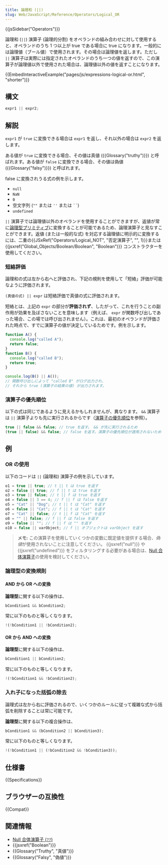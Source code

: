 ```yaml
---
title: 論理和 (||)
slug: Web/JavaScript/Reference/Operators/Logical_OR
---
```


{{jsSidebar("Operators")}}

論理和 (`||`) 演算子 (論理的分割) をオペランドの組み合わせに対して使用すると、オペランドのうち 1 つ以上が true である場合に true になります。一般的には論理値（ブール値）で使用されます。その場合は論理値を返します。ただし `||` 演算子は実際には指定されたオペランドのうち一つの値を返すので、この演算子が論理値以外で使用された場合は、論理値以外の値を返すことになります。

{{EmbedInteractiveExample("pages/js/expressions-logical-or.html", "shorter")}}

## 構文

```js
expr1 || expr2;
```

## 解説

`expr1` が `true` に変換できる場合は `expr1` を返し、それ以外の場合は `expr2` を返します。

ある値が `true` に変換できる場合、その値は真値 ({{Glossary("truthy")}}) と呼ばれます。ある値が `false` に変換できる場合、その値は偽値 ({{Glossary("falsy")}}) と呼ばれます。

false に変換されうる式の例を示します。

- `null`
- `NaN`
- `0`
- 空文字列 (`""` または `''` または ` `` `)
- `undefined`

`||` 演算子では論理値以外のオペランドを使用することができますが、返値が常に[論理型プリミティブ](/ja/docs/Web/JavaScript/Data_structures#論理型)に変換することが可能であるため、論理演算子と見なすことができます。返値 (または一般的な式) を対応する論理値に明示的に変換するには、二重の{{JSxRef("Operators/Logical_NOT", "否定演算子", "", 1)}}または {{jsxref("Global_Objects/Boolean/Boolean", "Boolean")}} コンストラクターを使用してください。

### 短絡評価

論理和の式は左から右へと評価され、下記の規則を使用して「短絡」評価が可能なように評価されます。

`(真値の式) || expr` は短絡評価で真値の式に評価されます。

短絡とは、上記の `expr` の部分が**評価されず**、したがって、これを行うことの副作用が効果を及ぼさないことを意味します（例えば、 `expr` が関数呼び出しであった場合、この場では呼び出されません）。これは、最初のオペランドが評価された時点で、すでに演算子の値が決定しているためです。例を示します。

```js
function A() {
  console.log("called A");
  return false;
}
function B() {
  console.log("called B");
  return true;
}

console.log(B() || A());
// 関数呼び出しによって "called B" がログ出力され、
// それから true (演算子の結果の値) が出力されます。
```

### 演算子の優先順位

以下の式は同じであるように見えるかもしれませんが、異なります。 `&&` 演算子は `||` 演算子よりも先に実行されるからです（[演算子の優先順位](/ja/docs/Web/JavaScript/Reference/Operators/Operator_Precedence)を参照）。

```js
true || false && false; // true を返す。 && が先に実行されるため
(true || false) && false; // false を返す。演算子の優先順位が適用されないため
```

## 例

### OR の使用

以下のコードは `||` (論理和) 演算子の例を示しています。

```js
o1 = true || true; // t || t は true を返す
o2 = false || true; // f || t は true を返す
o3 = true || false; // t || f は true を返す
o4 = false || 3 == 4; // f || f は false を返す
o5 = "Cat" || "Dog"; // t || t は "Cat" を返す
o6 = false || "Cat"; // f || t は "Cat" を返す
o7 = "Cat" || false; // t || f は "Cat" を返す
o8 = "" || false; // f || f は false を返す
o9 = false || ""; // f || f は "" を返す
o10 = false || varObject; // f || オブジェクトは varObject を返す
```

> **メモ:** この演算子を使用していくつかの変数に既定値を提供する場合、*偽値*が使用されないことに注意してください。 {{jsxref("null")}} や {{jsxref("undefined")}} をフィルタリングする必要がある場合は、[Null 合体演算子](/ja/docs/Web/JavaScript/Reference/Operators/Nullish_coalescing_operator)の使用を検討してください。

### 論理型の変換規則

#### AND から OR への変換

**論理型**に関する以下の操作は、

```js
bCondition1 && bCondition2;
```

常に以下のものと等しくなります。

```js
!(!bCondition1 || !bCondition2);
```

#### OR から AND への変換

**論理型**に関する以下の操作は、

```js
bCondition1 || bCondition2;
```

常に以下のものと等しくなります。

```js
!(!bCondition1 && !bCondition2);
```

### 入れ子になった括弧の除去

論理式は左から右に評価されるので、いくつかのルールに従って複雑な式から括弧を削除することは常に可能です。

**論理型**に関する以下の複合操作は、

```js
bCondition1 && (bCondition2 || bCondition3);
```

常に以下のものと等しくなります。

```js
!(!bCondition1 || (!bCondition2 && !bCondition3));
```

## 仕様書

{{Specifications}}

## ブラウザーの互換性

{{Compat}}

## 関連情報

- [Null 合体演算子 (`??`)](/ja/docs/Web/JavaScript/Reference/Operators/Nullish_coalescing_operator)
- {{jsxref("Boolean")}}
- {{Glossary("Truthy", "真値")}}
- {{Glossary("Falsy", "偽値")}}
